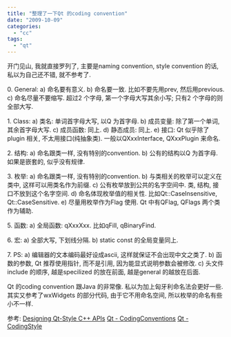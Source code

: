 ```yaml
---
title: "整理了一下Qt 的coding convention"
date: "2009-10-09"
categories: 
  - "cc"
tags: 
  - "qt"
---
```


开门见山, 我就直接罗列了, 主要是naming convention, style convention 的话, 私以为自己还不错, 就不参考了.

0\. General: a) 命名要有意义. b) 命名要一致. 比如不要先用prev, 然后用previous. c) 命名尽量不要缩写. 超过2 个字母, 第一个字母大写其余小写; 只有2 个字母的则全部大写.

1\. Class: a) 类名: 单词首字母大写, 以Q 为首字母. b) 成员变量: 除了第一个单词, 其余首字母大写. c) 成员函数: 同上. d) 静态成员: 同上. e) 接口: Qt 似乎除了plugin 相关, 不太用接口(纯抽象类). 一般以QXxxInterface, QXxxPlugin 来命名.

2\. 结构: a) 命名跟类一样, 没有特别的convention. b) 公有的结构以Q 为首字母. 如果是嵌套的, 似乎没有规律.

3\. 枚举: a) 命名跟类一样, 没有特别的convention. b) 与类相关的枚举可以定义在类中, 这样可以用类名作为前缀. c) 公有枚举放到公共的名字空间中. 类, 结构, 接口不放到这个名字空间. d) 命名体现枚举值的相关性. 比如Qt::CaseInsensitive, Qt::CaseSensitive. e) 尽量用枚举作为Flag 使用. Qt 中有QFlag, QFlags 两个类作为辅助.

5\. 函数: a) 全局函数: qXxxXxx. 比如qFill, qBinaryFind.

6\. 宏: a) 全部大写, 下划线分隔. b) static const 的全局变量同上.

7\. PS: a) 编辑器的文本编码最好设成ascii, 这样就保证不会出现中文之类了. b) 函数的参数, Qt 推荐使用指针, 而不是引用, 因为能显式说明参数会被修改. c) 头文件include 的顺序, 越是specilized 的放在前面, 越是general 的越放在后面.

Qt 的coding convention 跟Java 的非常像. 私以为加上匈牙利命名法会更好一些. 其实又参考了wxWidgets 的部分代码, 由于它不用命名空间, 所以枚举的命名有些小不一样.

参考: [Designing Qt-Style C++ APIs](http://doc.trolltech.com/qq/qq13-apis.html) [Qt - CodingConventions](http://qt.gitorious.org/qt/pages/CodingConventions) [Qt - CodingStyle](http://qt.gitorious.org/qt/pages/QtCodingStyle)
